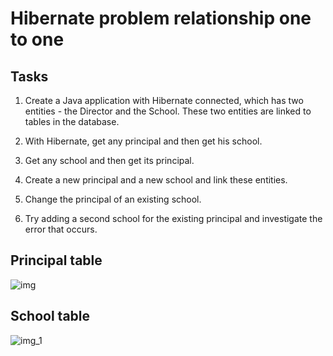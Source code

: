 # Hibernate problem relationship one to one


## Tasks 
1. Create a Java application with Hibernate connected, which has two
   entities - the Director and the School. These two entities are linked to tables in
   the database.

2. With Hibernate, get any principal and then get his
   school.

3. Get any school and then get its principal.

4. Create a new principal and a new school and link these entities.

5. Change the principal of an existing school.

6. Try adding a second school for the existing principal and
   investigate the error that occurs.

## Principal table
![img](https://user-images.githubusercontent.com/43641188/233848023-ecc49c1f-e8a0-4a14-a345-432c801207d3.png)

## School table
![img_1](https://user-images.githubusercontent.com/43641188/233848038-d3f71340-2853-4264-81ec-a888b0b089c8.png)


